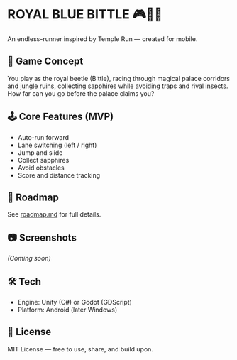 # ROYAL BLUE BITTLE 🎮💙👑
An endless-runner inspired by Temple Run — created for mobile.

## 🎯 Game Concept
You play as the royal beetle (Bittle), racing through magical palace corridors and jungle ruins, collecting sapphires while avoiding traps and rival insects. How far can you go before the palace claims you?

## 🕹️ Core Features (MVP)
- Auto-run forward
- Lane switching (left / right)
- Jump and slide
- Collect sapphires
- Avoid obstacles
- Score and distance tracking

## 📌 Roadmap
See [roadmap.md](roadmap.md) for full details.

## 📷 Screenshots
*(Coming soon)*

## 🛠️ Tech
- Engine: Unity (C#) or Godot (GDScript)
- Platform: Android (later Windows)

## 📖 License
MIT License — free to use, share, and build upon.
